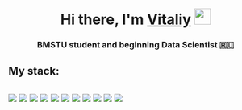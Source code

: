 

<h1 align="center">Hi there, I'm <a href="https://t.me/theshvd550" target="_blank">Vitaliy</a> 
<img src="https://github.com/blackcater/blackcater/raw/main/images/Hi.gif" height="32"/></h1>
<h3 align="center">BMSTU student and beginning Data Scientist 🇷🇺</h3>

<!--
**theshvd/theshvd** is a ✨ _special_ ✨ repository because its `README.md` (this file) appears on your GitHub profile.

Here are some ideas to get you started:

- 🔭 I’m currently studying on BMSTU 
- 🌱 I’m currently learning  Machine Learning, Python, Mathematics
- 📫 How to reach me: 
- 😄 Pronouns: ...
- ⚡ Fun fact: ...
-->

My stack:
---
<img src="https://img.shields.io/badge/Python-DEB887?style=for-the-badge&logo=Python&logoColor=4682B4"/>  <img src="https://img.shields.io/badge/Jupyter-DEB887?style=for-the-badge&logo=Jupyter&logoColor= 8B4513"/>  <img src="https://img.shields.io/badge/Pandas-DEB887?style=for-the-badge&logo=pandas&logoColor=4B0082"/>   <img src="https://img.shields.io/badge/NumPy-DEB887?style=for-the-badge&logo=NumPy&logoColor=4169E1"/>  <img src="https://img.shields.io/badge/Scikit_Learn-DEB887?style=for-the-badge&logo=scikit-learn&logoColor=FF8C00"/>  <img src="https://img.shields.io/badge/SciPy-DEB887?style=for-the-badge&logo=SciPy&logoColor=0000CD"/>  <img src="https://img.shields.io/badge/PyTorch-DEB887?style=for-the-badge&logo=PyTorch&logoColor=FF4500"/>  <img src="https://img.shields.io/badge/Keras-DEB887?style=for-the-badge&logo=Keras&logoColor=B22222"/>  <img src="https://img.shields.io/badge/SymPy-DEB887?style=for-the-badge&logo=SymPy&logoColor=228B22"/>  <img src="https://img.shields.io/badge/Linux-DEB887?style=for-the-badge&logo=Linux&logoColor=000000"/>  <img src="https://img.shields.io/badge/PostgreSQL-DEB887?style=for-the-badge&logo=PostgreSQL&logoColor=1E90FF"/>
---
